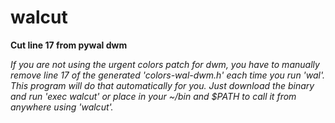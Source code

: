 # walcut
**Cut line 17 from pywal dwm**

*If you are not using the urgent colors patch for dwm, you have to manually remove line 17 of the generated 'colors-wal-dwm.h' each time you run 'wal'. This program will do that automatically for you. Just download the binary and run 'exec walcut' or place in your ~/bin and $PATH to call it from anywhere using 'walcut'.*
